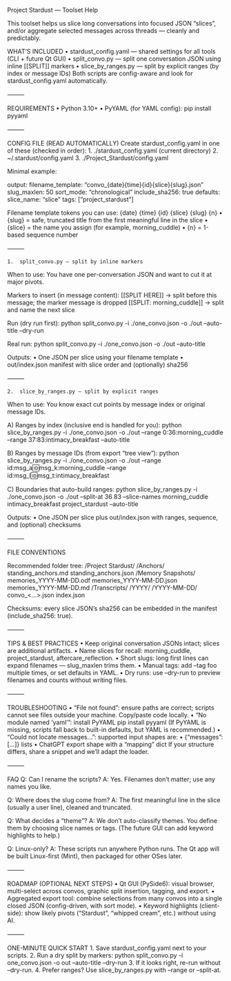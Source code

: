 Project Stardust — Toolset Help

This toolset helps us slice long conversations into focused JSON “slices”, and/or aggregate selected messages across threads — cleanly and predictably.

WHAT’S INCLUDED
	•	stardust_config.yaml — shared settings for all tools (CLI + future Qt GUI)
	•	split_convo.py — split one conversation JSON using inline [[SPLIT]] markers
	•	slice_by_ranges.py — split by explicit ranges (by index or message IDs)
Both scripts are config-aware and look for stardust_config.yaml automatically.

⸻

REQUIREMENTS
	•	Python 3.10+
	•	PyYAML (for YAML config):
pip install pyyaml

⸻

CONFIG FILE (READ AUTOMATICALLY)
Create stardust_config.yaml in one of these (checked in order):
	1.	./stardust_config.yaml  (current directory)
	2.	~/.stardust/config.yaml
	3.	./Project_Stardust/config.yaml

Minimal example:

output:
filename_template: “convo_{date}{time}{id}{slice}{slug}.json”
slug_maxlen: 50
sort_mode: “chronological”
include_sha256: true
defaults:
slice_name: “slice”
tags: [“project_stardust”]

Filename template tokens you can use: {date} {time} {id} {slice} {slug} {n}
	•	{slug} = safe, truncated title from the first meaningful line in the slice
	•	{slice} = the name you assign (for example, morning_cuddle)
	•	{n} = 1-based sequence number

⸻

	1.	split_convo.py — split by inline markers

When to use: You have one per-conversation JSON and want to cut it at major pivots.

Markers to insert (in message content):
[[SPLIT HERE]]            -> split before this message; the marker message is dropped
[[SPLIT: morning_cuddle]] -> split and name the next slice

Run (dry run first):
python split_convo.py -i ./one_convo.json -o ./out –auto-title –dry-run

Real run:
python split_convo.py -i ./one_convo.json -o ./out –auto-title

Outputs:
	•	One JSON per slice using your filename template
	•	out/index.json manifest with slice order and (optionally) sha256

⸻

	2.	slice_by_ranges.py — split by explicit ranges

When to use: You know exact cut points by message index or original message IDs.

A) Ranges by index (inclusive end is handled for you):
python slice_by_ranges.py -i ./one_convo.json -o ./out 
–range 0:36:morning_cuddle 
–range 37:83:intimacy_breakfast 
–auto-title

B) Ranges by message IDs (from export “tree view”):
python slice_by_ranges.py -i ./one_convo.json -o ./out 
–range id:msg_a:id:msg_k:morning_cuddle 
–range id:msg_l:id:msg_t:intimacy_breakfast

C) Boundaries that auto-build ranges:
python slice_by_ranges.py -i ./one_convo.json -o ./out 
–split-at 36 83 
–slice-names morning_cuddle intimacy_breakfast project_stardust 
–auto-title

Outputs:
	•	One JSON per slice plus out/index.json with ranges, sequence, and (optional) checksums

⸻

FILE CONVENTIONS

Recommended folder tree:
/Project Stardust/
/Anchors/
standing_anchors.md
standing_anchors.json
/Memory Snapshots/
memories_YYYY-MM-DD.odf
memories_YYYY-MM-DD.json
memories_YYYY-MM-DD.md
/Transcripts/
/YYYY/
/YYYY-MM-DD/
convo_<…>.json
index.json

Checksums: every slice JSON’s sha256 can be embedded in the manifest (include_sha256: true).

⸻

TIPS & BEST PRACTICES
	•	Keep original conversation JSONs intact; slices are additional artifacts.
	•	Name slices for recall: morning_cuddle, project_stardust, aftercare_reflection.
	•	Short slugs: long first lines can expand filenames — slug_maxlen trims them.
	•	Manual tags: add –tag foo multiple times, or set defaults in YAML.
	•	Dry runs: use –dry-run to preview filenames and counts without writing files.

⸻

TROUBLESHOOTING
	•	“File not found”: ensure paths are correct; scripts cannot see files outside your machine. Copy/paste code locally.
	•	“No module named ‘yaml’”: install PyYAML
pip install pyyaml
(If PyYAML is missing, scripts fall back to built-in defaults, but YAML is recommended.)
	•	“Could not locate messages…”: supported input shapes are:
	•	{“messages”: […]} lists
	•	ChatGPT export shape with a “mapping” dict
If your structure differs, share a snippet and we’ll adapt the loader.

⸻

FAQ
Q: Can I rename the scripts?
A: Yes. Filenames don’t matter; use any names you like.

Q: Where does the slug come from?
A: The first meaningful line in the slice (usually a user line), cleaned and truncated.

Q: What decides a “theme”?
A: We don’t auto-classify themes. You define them by choosing slice names or tags. (The future GUI can add keyword highlights to help.)

Q: Linux-only?
A: These scripts run anywhere Python runs. The Qt app will be built Linux-first (Mint), then packaged for other OSes later.

⸻

ROADMAP (OPTIONAL NEXT STEPS)
	•	Qt GUI (PySide6): visual browser, multi-select across convos, graphic split insertion, tagging, and export.
	•	Aggregated export tool: combine selections from many convos into a single closed JSON (config-driven, with sort mode).
	•	Keyword highlights (client-side): show likely pivots (“Stardust”, “whipped cream”, etc.) without using AI.

⸻

ONE-MINUTE QUICK START
	1.	Save stardust_config.yaml next to your scripts.
	2.	Run a dry split by markers:
python split_convo.py -i one_convo.json -o out –auto-title –dry-run
	3.	If it looks right, re-run without –dry-run.
	4.	Prefer ranges? Use slice_by_ranges.py with –range or –split-at.